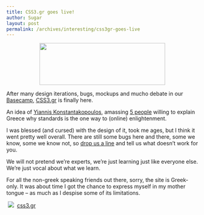 ```yaml
---
title: CSS3.gr goes live!
author: Sugar
layout: post
permalink: /archives/interesting/css3gr-goes-live
---
```

<p style="text-align: center;">
  <a href="http://css3.gr"><img class="size-full wp-image-540 aligncenter" title="css3" src="http://blog.sugarenia.com/wp-content/uploads/2008/09/css3.png" alt="" width="330" height="110" /></a>
</p>

After many design iterations, bugs, mockups and mucho debate in our [Basecamp][1], <a href="http://www.css3.gr" target="_blank">CSS3.gr</a> is finally here.

An idea of <a href="http://www.porcupine.gr" target="_blank">Yiannis Konstantakopoulos</a>, amassing <a href="http://css3.gr/about" target="_blank">5 people</a> willing to explain Greece why standards is the one way to (online) enlightenment.

I was blessed (and cursed) with the design of it, took me ages, but I think it went pretty well overall. There are still some bugs here and there, some we know, some we know not, so <a href="http://css3.gr/contact" target="_blank">drop us a line</a> and tell us what doesn&#8217;t work for you.

We will not pretend we&#8217;re experts, we&#8217;re just learning just like everyone else. We&#8217;re just vocal about what we learn.

For all the non-greek speaking friends out there, sorry, the site is Greek-only. It was about time I got the chance to express myself in my mother tongue &#8211; as much as I despise some of its limitations.

<img src="http://blog.sugarenia.com/wp-images/technobubble.gif" hspace="4" class="technobubble" /> <a href="http://technorati.com/tag/css3.gr" rel="tag">css3.gr</a>

 [1]: http://www.basecamphq.com
